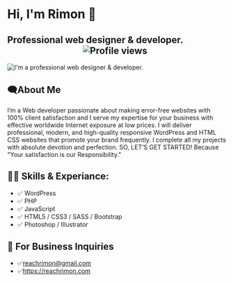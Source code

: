 # Hi, I'm Rimon 👋
## Professional web designer & developer. 	&nbsp;	&nbsp; &nbsp;	&nbsp;	&nbsp;&nbsp;	&nbsp;	&nbsp;	&nbsp;	&nbsp;	&nbsp;	&nbsp;	&nbsp;	&nbsp;	&nbsp;	&nbsp;	&nbsp;	&nbsp;	&nbsp;	&nbsp;	&nbsp;	&nbsp;	&nbsp;	&nbsp;	&nbsp;	&nbsp;	&nbsp;	&nbsp;![Profile views](https://gpvc.arturio.dev/reachrimon)  

![I'm a professional web designer & developer.](https://scontent.fjsr11-1.fna.fbcdn.net/v/t39.30808-6/301489097_173883781818991_5044065559237546507_n.jpg?stp=dst-jpg_s960x960&_nc_cat=100&ccb=1-7&_nc_sid=e3f864&_nc_eui2=AeFMEyNpdIAbES68kywhQNW5o6ALdt2yyo-joAt23bLKj_I1abZW-hOOpXBgcQzUXpCH7BeiYcdnl8iRab26TfHI&_nc_ohc=RKhcIX7RaVUAX8ijuu5&_nc_ht=scontent.fjsr11-1.fna&oh=00_AT_ld8dfMWhGNZDCqUCIDhIHoy0nH7ia5y7DXbO_MBPaGg&oe=6311EF42)

## 🗨About Me
I’m a Web developer passionate about making error-free websites with 100% client satisfaction and I serve my expertise for your business with effective worldwide Internet exposure at low prices. I will deliver professional, modern, and high-quality responsive WordPress and HTML CSS websites that promote your brand frequently. I complete all my projects with absolute devotion and perfection. SO, LET’S GET STARTED! Because "Your satisfaction is our Responsibility."

## 👨‍💻 Skills & Experiance:
- ✅ WordPress 
- ✅ PHP
- ✅ JavaScript
- ✅ HTML5 / CSS3 / SASS / Bootstrap
- ✅ Photoshop / Illustrator

## 💌 For Business Inquiries
- ✅reachrimon@gmail.com
- ✅https://reachrimon.com

